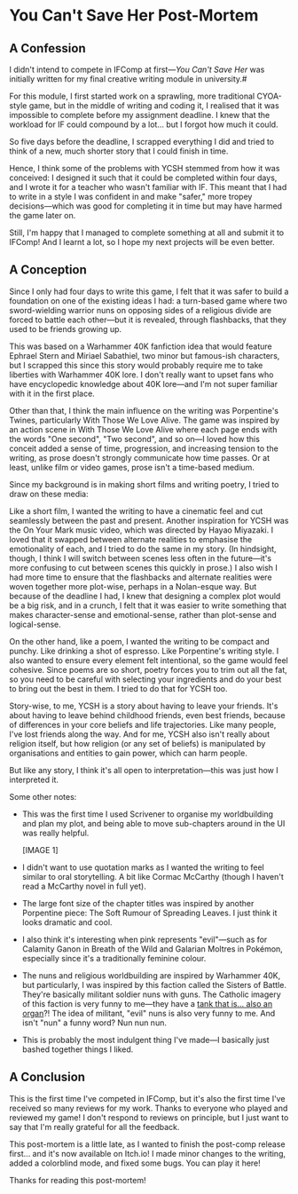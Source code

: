 # You Can't Save Her Post-Mortem

## A Confession

I didn't intend to compete in IFComp at first—*You Can't Save Her* was initially written for my final creative writing module in university.# 

For this module, I first started work on a sprawling, more traditional CYOA-style game, but in the middle of writing and coding it, I realised that it was impossible to complete before my assignment deadline. I knew that the workload for IF could compound by a lot... but I forgot how much it could.

So five days before the deadline, I scrapped everything I did and tried to think of a new, much shorter story that I could finish in time.

Hence, I think some of the problems with YCSH stemmed from how it was conceived: I designed it such that it could be completed within four days, and I wrote it for a teacher who wasn't familiar with IF. This meant that I had to write in a style I was confident in and make "safer," more tropey decisions—which was good for completing it in time but may have harmed the game later on.

Still, I'm happy that I managed to complete something at all and submit it to IFComp! And I learnt a lot, so I hope my next projects will be even better.

## A Conception

Since I only had four days to write this game, I felt that it was safer to build a foundation on one of the existing ideas I had: a turn-based game where two sword-wielding warrior nuns on opposing sides of a religious divide are forced to battle each other—but it is revealed, through flashbacks, that they used to be friends growing up.

This was based on a Warhammer 40K fanfiction idea that would feature Ephrael Stern and Miriael Sabathiel, two minor but famous-ish characters, but I scrapped this since this story would probably require me to take liberties with Warhammer 40K lore. I don't really want to upset fans who have encyclopedic knowledge about 40K lore—and I'm not super familiar with it in the first place.

Other than that, I think the main influence on the writing was Porpentine's Twines, particularly With Those We Love Alive. The game was inspired by an action scene in With Those We Love Alive where each page ends with the words "One second", "Two second", and so on—I loved how this conceit added a sense of time, progression, and increasing tension to the writing, as prose doesn't strongly communicate how time passes. Or at least, unlike film or video games, prose isn't a time-based medium.

Since my background is in making short films and writing poetry, I tried to draw on these media:

Like a short film, I wanted the writing to have a cinematic feel and cut seamlessly between the past and present. Another inspiration for YCSH was the On Your Mark music video, which was directed by Hayao Miyazaki. I loved that it swapped between alternate realities to emphasise the emotionality of each, and I tried to do the same in my story. (In hindsight, though, I think I will switch between scenes less often in the future—it's more confusing to cut between scenes this quickly in prose.) I also wish I had more time to ensure that the flashbacks and alternate realities were woven together more plot-wise, perhaps in a Nolan-esque way. But because of the deadline I had, I knew that designing a complex plot would be a big risk, and in a crunch, I felt that it was easier to write something that makes character-sense and emotional-sense, rather than plot-sense and logical-sense.

On the other hand, like a poem, I wanted the writing to be compact and punchy. Like drinking a shot of espresso. Like Porpentine's writing style. I also wanted to ensure every element felt intentional, so the game would feel cohesive. Since poems are so short, poetry forces you to trim out all the fat, so you need to be careful with selecting your ingredients and do your best to bring out the best in them. I tried to do that for YCSH too.

Story-wise, to me, YCSH is a story about having to leave your friends. It's about having to leave behind childhood friends, even best friends, because of differences in your core beliefs and life trajectories. Like many people, I've lost friends along the way. And for me, YCSH also isn't really about religion itself, but how religion (or any set of beliefs) is manipulated by organisations and entities to gain power, which can harm people.

But like any story, I think it's all open to interpretation—this was just how I interpreted it.

Some other notes:

- This was the first time I used Scrivener to organise my worldbuilding and plan my plot, and being able to move sub-chapters around in the UI was really helpful.

    [IMAGE 1]

- I didn't want to use quotation marks as I wanted the writing to feel similar to oral storytelling. A bit like Cormac McCarthy (though I haven't read a McCarthy novel in full yet).

- The large font size of the chapter titles was inspired by another Porpentine piece: The Soft Rumour of Spreading Leaves. I just think it looks dramatic and cool.

- I also think it's interesting when pink represents "evil"—such as for Calamity Ganon in Breath of the Wild and Galarian Moltres in Pokémon, especially since it's a traditionally feminine colour.

- The nuns and religious worldbuilding are inspired by Warhammer 40K, but particularly, I was inspired by this faction called the Sisters of Battle. They're basically militant soldier nuns with guns. The Catholic imagery of this faction is very funny to me—they have a [tank that is... also an organ](https://www.reddit.com/r/Warhammer40k/comments/dqqypi/new_sisters_of_battle_tanks/)?! The idea of militant, "evil" nuns is also very funny to me. And isn't "nun" a funny word? Nun nun nun.

- This is probably the most indulgent thing I've made—I basically just bashed together things I liked.

## A Conclusion

This is the first time I've competed in IFComp, but it's also the first time I've received so many reviews for my work. Thanks to everyone who played and reviewed my game! I don't respond to reviews on principle, but I just want to say that I'm really grateful for all the feedback.

This post-mortem is a little late, as I wanted to finish the post-comp release first... and it's now available on Itch.io! I made minor changes to the writing, added a colorblind mode, and fixed some bugs. You can play it here!

Thanks for reading this post-mortem!